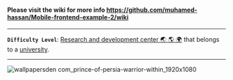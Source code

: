 #### Please visit the wiki for more info https://github.com/muhamed-hassan/Mobile-frontend-example-2/wiki

***

**`Difficulty Level`**: [Research and development center 🌏 🌎 🌍](https://en.wikipedia.org/wiki/Research_and_development) that belongs to a [university](https://en.wikipedia.org/wiki/University).

***

![wallpapersden com_prince-of-persia-warrior-within_1920x1080](https://github.com/muhamed-hassan/Mobile-frontend-example-2/assets/17825804/2d92d7a2-4598-4457-9c34-206a5a609bc1)

